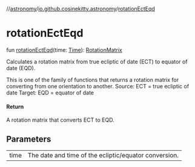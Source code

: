 //[astronomy](../../index.md)/[io.github.cosinekitty.astronomy](index.md)/[rotationEctEqd](rotation-ect-eqd.md)

# rotationEctEqd

fun [rotationEctEqd](rotation-ect-eqd.md)(time: [Time](-time/index.md)): [RotationMatrix](-rotation-matrix/index.md)

Calculates a rotation matrix from true ecliptic of date (ECT) to equator of date (EQD).

This is one of the family of functions that returns a rotation matrix for converting from one orientation to another. Source: ECT = true ecliptic of date Target: EQD = equator of date

#### Return

A rotation matrix that converts ECT to EQD.

## Parameters

| | |
|---|---|
| time | The date and time of the ecliptic/equator conversion. |
